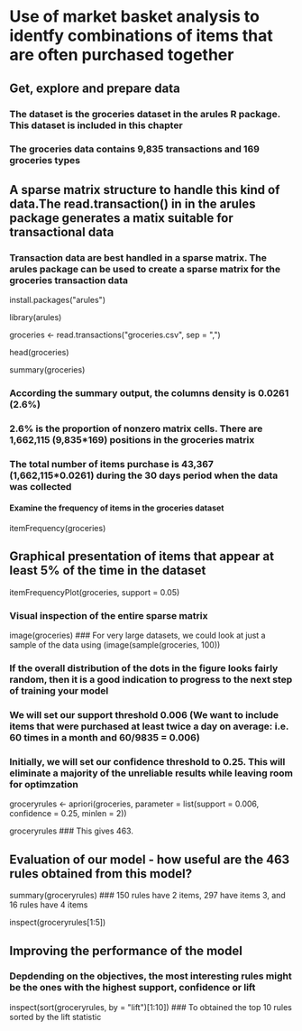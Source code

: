 # Use of market basket analysis to identfy combinations of items that are often purchased together

## Get, explore and prepare data

### The dataset is the groceries dataset in the arules R package. This dataset is included in this chapter

### The groceries data contains 9,835 transactions and 169 groceries types

## A sparse matrix structure to handle this kind of data.The read.transaction() in in the arules package generates a matix suitable for transactional data
### Transaction data are best handled in a sparse matrix. The arules package can be used to create a sparse matrix for the groceries transaction data

install.packages("arules")

library(arules) 

groceries <- read.transactions("groceries.csv", sep = ",")

head(groceries)

summary(groceries)

### According the summary output, the columns density is 0.0261 (2.6%)
### 2.6% is the proportion of nonzero matrix cells. There are 1,662,115 (9,835*169) positions in the groceries matrix
### The total number of items purchase is 43,367 (1,662,115*0.0261) during the 30 days period when the data was collected

#### Examine the frequency of items in the groceries dataset

itemFrequency(groceries)

## Graphical presentation of items that appear at least 5% of the time in the dataset

itemFrequencyPlot(groceries, support = 0.05)

### Visual inspection of the entire sparse matrix

image(groceries) ### For very large datasets, we could look at just a sample of the data using (image(sample(groceries, 100))

### If the overall distribution of the dots in the figure looks fairly random, then it is a good indication to progress to the next step of training your model

### We will set our support threshold 0.006 (We want to include items that were purchased at least twice a day on average: i.e. 60 times in a month and 60/9835 = 0.006)
### Initially, we will set our confidence threshold to 0.25. This will eliminate a majority of the unreliable results while leaving room for optimzation 

groceryrules <- apriori(groceries, parameter = list(support =
0.006, confidence = 0.25, minlen = 2))

groceryrules ### This gives 463. 

## Evaluation of our model - how useful are the 463 rules obtained from this model?

summary(groceryrules) ### 150 rules have 2 items, 297 have  items 3, and 16 rules have 4 items

inspect(groceryrules[1:5])

## Improving the performance of the model

### Depdending on the objectives, the most interesting rules might be the ones with the highest support, confidence or lift

inspect(sort(groceryrules, by = "lift")[1:10]) ### To obtained the top 10 rules sorted by the lift statistic
























